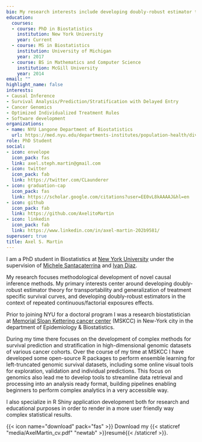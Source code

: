 ```yaml
---
bio: My research interests include developing doubly-robust estimator theory for transportability and generalization of treatment specific survival curves, and developing doubly-robust estimators in the context of repeated continuous/factorial exposures effects.
education:
  courses:
  - course: PhD in Biostatistics
    institution: New York University
    year: Current
  - course: MS in Biostatistics
    institution: University of Michigan
    year: 2017
  - course: BS in Mathematics and Computer Science
    institution: McGill University
    year: 2014
email: ""
highlight_name: false
interests:
- Causal Inference
- Survival Analysis/Prediction/Stratification with Delayed Entry
- Cancer Genomics
- Optimized Individualized Treatment Rules
- Software development
organizations:
- name: NYU Langone Department of Biostatistics
  url: https://med.nyu.edu/departments-institutes/population-health/divisions-sections-centers/biostatistics/
role: PhD Student
social:
- icon: envelope
  icon_pack: fas
  link: axel.steph.martin@gmail.com
- icon: twitter
  icon_pack: fab
  link: https://twitter.com/CLaunderer
- icon: graduation-cap
  icon_pack: fas
  link: https://scholar.google.com/citations?user=EE0vL8kAAAAJ&hl=en
- icon: github
  icon_pack: fab
  link: https://github.com/AxelitoMartin
- icon: linkedin
  icon_pack: fab
  link: https://www.linkedin.com/in/axel-martin-202b9581/
superuser: true
title: Axel S. Martin
---
```


I am a PhD student in Biostatistics at [New York University](https://publichealth.nyu.edu/department/biostatistics) under the supervision of [Michele Santacaterrina](https://michelesantacatterina.github.io/) and [Ivan Diaz](https://www.idiaz.xyz/).

My research focuses methodological development of novel causal inference methods. My primary interests center around developing doubly-robust estimator theory for transportability and generalization of treatment specific survival curves, and developing doubly-robust estimators in the context of repeated continuous/factorial exposures effects.


Prior to joining NYU for a doctoral program I was a research biostatistician at [Memorial Sloan Kettering cancer center](https://www.mskcc.org/departments/epidemiology-biostatistics) (MSKCC) in New-York city in the department of Epidemiology & Biostatistics. 

During my time there focuses on the development of complex methods for survival prediction and stratification in high-dimensional genomic datasets of various cancer cohorts. Over the course of my time at MSKCC I have developed some open-source R packages to perform ensemble learning for left-truncated genomic survival datasets, including some online visual tools for exploration, validation and individual predictions.  This focus on genomics also lead me to develop tools to streamline data retrieval and processing into an analysis ready format, building pipelines enabling beginners to perform complex analytics in a very accessible way.

I also specialize in R Shiny application development both for research and educational purposes in order to render in a more user friendly way complex statistical results.


{{< icon name="download" pack="fas" >}} Download my {{< staticref "media/AxelMartin_cv.pdf" "newtab" >}}resumé{{< /staticref >}}.

